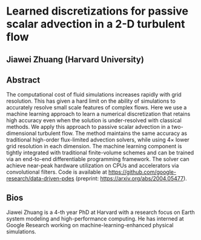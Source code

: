 # Learned discretizations for passive scalar advection in a 2-D turbulent flow
## Jiawei Zhuang (Harvard University)

## Abstract 
The computational cost of fluid simulations increases rapidly with grid resolution. This has given a hard limit on the ability of simulations to accurately resolve small scale features of complex flows. Here we use a machine learning approach to learn a numerical discretization that retains high accuracy even when the solution is under-resolved with classical methods. We apply this approach to passive scalar advection in a two-dimensional turbulent flow. The method maintains the same accuracy as traditional high-order flux-limited advection solvers, while using 4× lower grid resolution in each dimension. The machine learning component is tightly integrated with traditional finite-volume schemes and can be trained via an end-to-end differentiable programming framework. The solver can achieve near-peak hardware utilization on CPUs and accelerators via convolutional filters. Code is available at https://github.com/google-research/data-driven-pdes (preprint: https://arxiv.org/abs/2004.05477).

## Bios
Jiawei Zhuang is a 4-th year PhD at Harvard with a research focus on Earth system modeling and high-performance computing. He has interned at Google Research working on machine-learning-enhanced physical simulations.



